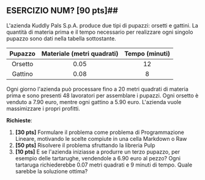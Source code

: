 ## ESERCIZIO NUM? \[90 pts\]##

L'azienda Kuddly Pals S.p.A. produce due tipi di pupazzi: orsetti e gattini. La quantità di materia prima e il tempo necessario per realizzare ogni singolo pupazzo sono dati nella tabella sottostante.

| Pupazzo | Materiale (metri quadrati) | Tempo (minuti) |
|:-------:|:--------------:|:--------------:|
| Orsetto |      0.05      |       12       |
| Gattino |      0.08      |        8       |

Ogni giorno l'azienda può processare fino a 20 metri quadrati di materia prima e sono presenti 48 lavoratori per assemblare i pupazzi. Ogni orsetto è venduto a 7.90 euro, mentre ogni gattino a 5.90 euro.
L'azienda vuole massimizzare i propri profitti.

__Richieste__:
1. __\[30 pts\]__ Formulare il problema come problema di Programmazione Lineare, motivando le scelte compiute in una cella Markdown o Raw
2. __\[50 pts\]__ Risolvere il problema sfruttando la libreria Pulp
3. __\[10 pts\]__ E se l'azienda iniziasse a produrre un terzo pupazzo, per esempio delle tartarughe, vendendole a 6.90 euro al pezzo? Ogni tartaruga richiederebbe 0.07 metri quadrati e 9 minuti di tempo. Quale sarebbe la soluzione ottima?
